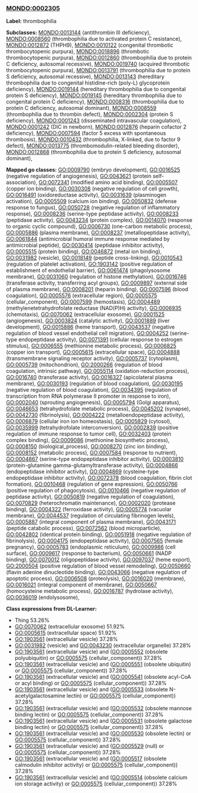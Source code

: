 
### [MONDO:0002305](http://purl.obolibrary.org/obo/MONDO_0002305)
**Label:** thrombophilia

**Subclasses:** [MONDO:0013144](http://purl.obolibrary.org/obo/MONDO_0013144) (antithrombin III deficiency), [MONDO:0008560](http://purl.obolibrary.org/obo/MONDO_0008560) (thrombophilia due to activated protein C resistance), [MONDO:0012872](http://purl.obolibrary.org/obo/MONDO_0012872) (THPH9), [MONDO:0010122](http://purl.obolibrary.org/obo/MONDO_0010122) (congenital thrombotic thrombocytopenic purpura), [MONDO:0018896](http://purl.obolibrary.org/obo/MONDO_0018896) (thrombotic thrombocytopenic purpura), [MONDO:0012860](http://purl.obolibrary.org/obo/MONDO_0012860) (thrombophilia due to protein C deficiency, autosomal recessive), [MONDO:0019740](http://purl.obolibrary.org/obo/MONDO_0019740) (acquired thrombotic thrombocytopenic purpura), [MONDO:0013791](http://purl.obolibrary.org/obo/MONDO_0013791) (thrombophilia due to protein S deficiency, autosomal recessive), [MONDO:0013143](http://purl.obolibrary.org/obo/MONDO_0013143) (hereditary thrombophilia due to congenital histidine-rich (poly-L) glycoprotein deficiency), [MONDO:0019144](http://purl.obolibrary.org/obo/MONDO_0019144) (hereditary thrombophilia due to congenital protein S deficiency), [MONDO:0019145](http://purl.obolibrary.org/obo/MONDO_0019145) (hereditary thrombophilia due to congenital protein C deficiency), [MONDO:0008316](http://purl.obolibrary.org/obo/MONDO_0008316) (thrombophilia due to protein C deficiency, autosomal dominant), [MONDO:0008559](http://purl.obolibrary.org/obo/MONDO_0008559) (thrombophilia due to thrombin defect), [MONDO:0002304](http://purl.obolibrary.org/obo/MONDO_0002304) (protein S deficiency), [MONDO:0001243](http://purl.obolibrary.org/obo/MONDO_0001243) (disseminated intravascular coagulation), [MONDO:0001242](http://purl.obolibrary.org/obo/MONDO_0001242) (DIC in newborn), [MONDO:0012876](http://purl.obolibrary.org/obo/MONDO_0012876) (heparin cofactor 2 deficiency), [MONDO:0007594](http://purl.obolibrary.org/obo/MONDO_0007594) (factor 5 excess with spontaneous thrombosis), [MONDO:0010432](http://purl.obolibrary.org/obo/MONDO_0010432) (thrombophilia, X-linked, due to factor 9 defect), [MONDO:0013775](http://purl.obolibrary.org/obo/MONDO_0013775) (thrombomodulin-related bleeding disorder), [MONDO:0012868](http://purl.obolibrary.org/obo/MONDO_0012868) (thrombophilia due to protein S deficiency, autosomal dominant), 

**Mapped go classes:** [GO:0009790](http://purl.obolibrary.org/obo/GO_0009790) (embryo development), [GO:0016525](http://purl.obolibrary.org/obo/GO_0016525) (negative regulation of angiogenesis), [GO:0043621](http://purl.obolibrary.org/obo/GO_0043621) (protein self-association), [GO:0072341](http://purl.obolibrary.org/obo/GO_0072341) (modified amino acid binding), [GO:0005507](http://purl.obolibrary.org/obo/GO_0005507) (copper ion binding), [GO:0030308](http://purl.obolibrary.org/obo/GO_0030308) (negative regulation of cell growth), [GO:0016491](http://purl.obolibrary.org/obo/GO_0016491) (oxidoreductase activity), [GO:0031639](http://purl.obolibrary.org/obo/GO_0031639) (plasminogen activation), [GO:0005509](http://purl.obolibrary.org/obo/GO_0005509) (calcium ion binding), [GO:0050832](http://purl.obolibrary.org/obo/GO_0050832) (defense response to fungus), [GO:0050728](http://purl.obolibrary.org/obo/GO_0050728) (negative regulation of inflammatory response), [GO:0008236](http://purl.obolibrary.org/obo/GO_0008236) (serine-type peptidase activity), [GO:0008233](http://purl.obolibrary.org/obo/GO_0008233) (peptidase activity), [GO:0043234](http://purl.obolibrary.org/obo/GO_0043234) (protein complex), [GO:0014070](http://purl.obolibrary.org/obo/GO_0014070) (response to organic cyclic compound), [GO:0006730](http://purl.obolibrary.org/obo/GO_0006730) (one-carbon metabolic process), [GO:0005886](http://purl.obolibrary.org/obo/GO_0005886) (plasma membrane), [GO:0008237](http://purl.obolibrary.org/obo/GO_0008237) (metallopeptidase activity), [GO:0061844](http://purl.obolibrary.org/obo/GO_0061844) (antimicrobial humoral immune response mediated by antimicrobial peptide), [GO:0030414](http://purl.obolibrary.org/obo/GO_0030414) (peptidase inhibitor activity), [GO:0005515](http://purl.obolibrary.org/obo/GO_0005515) (protein binding), [GO:0046872](http://purl.obolibrary.org/obo/GO_0046872) (metal ion binding), [GO:0031982](http://purl.obolibrary.org/obo/GO_0031982) (vesicle), [GO:0018149](http://purl.obolibrary.org/obo/GO_0018149) (peptide cross-linking), [GO:0010543](http://purl.obolibrary.org/obo/GO_0010543) (regulation of platelet activation), [GO:1903142](http://purl.obolibrary.org/obo/GO_1903142) (positive regulation of establishment of endothelial barrier), [GO:0061474](http://purl.obolibrary.org/obo/GO_0061474) (phagolysosome membrane), [GO:0031060](http://purl.obolibrary.org/obo/GO_0031060) (regulation of histone methylation), [GO:0016746](http://purl.obolibrary.org/obo/GO_0016746) (transferase activity, transferring acyl groups), [GO:0009897](http://purl.obolibrary.org/obo/GO_0009897) (external side of plasma membrane), [GO:0008201](http://purl.obolibrary.org/obo/GO_0008201) (heparin binding), [GO:0007596](http://purl.obolibrary.org/obo/GO_0007596) (blood coagulation), [GO:0005576](http://purl.obolibrary.org/obo/GO_0005576) (extracellular region), [GO:0005575](http://purl.obolibrary.org/obo/GO_0005575) (cellular_component), [GO:0007599](http://purl.obolibrary.org/obo/GO_0007599) (hemostasis), [GO:0004489](http://purl.obolibrary.org/obo/GO_0004489) (methylenetetrahydrofolate reductase (NAD(P)H) activity), [GO:0006935](http://purl.obolibrary.org/obo/GO_0006935) (chemotaxis), [GO:0070062](http://purl.obolibrary.org/obo/GO_0070062) (extracellular exosome), [GO:0001525](http://purl.obolibrary.org/obo/GO_0001525) (angiogenesis), [GO:0003824](http://purl.obolibrary.org/obo/GO_0003824) (catalytic activity), [GO:0001889](http://purl.obolibrary.org/obo/GO_0001889) (liver development), [GO:0015886](http://purl.obolibrary.org/obo/GO_0015886) (heme transport), [GO:0043537](http://purl.obolibrary.org/obo/GO_0043537) (negative regulation of blood vessel endothelial cell migration), [GO:0004252](http://purl.obolibrary.org/obo/GO_0004252) (serine-type endopeptidase activity), [GO:0071391](http://purl.obolibrary.org/obo/GO_0071391) (cellular response to estrogen stimulus), [GO:0006555](http://purl.obolibrary.org/obo/GO_0006555) (methionine metabolic process), [GO:0006825](http://purl.obolibrary.org/obo/GO_0006825) (copper ion transport), [GO:0005615](http://purl.obolibrary.org/obo/GO_0005615) (extracellular space), [GO:0004888](http://purl.obolibrary.org/obo/GO_0004888) (transmembrane signaling receptor activity), [GO:0005737](http://purl.obolibrary.org/obo/GO_0005737) (cytoplasm), [GO:0005739](http://purl.obolibrary.org/obo/GO_0005739) (mitochondrion), [GO:2000266](http://purl.obolibrary.org/obo/GO_2000266) (regulation of blood coagulation, intrinsic pathway), [GO:0055114](http://purl.obolibrary.org/obo/GO_0055114) (oxidation-reduction process), [GO:0016740](http://purl.obolibrary.org/obo/GO_0016740) (transferase activity), [GO:0016327](http://purl.obolibrary.org/obo/GO_0016327) (apicolateral plasma membrane), [GO:0030193](http://purl.obolibrary.org/obo/GO_0030193) (regulation of blood coagulation), [GO:0030195](http://purl.obolibrary.org/obo/GO_0030195) (negative regulation of blood coagulation), [GO:0034395](http://purl.obolibrary.org/obo/GO_0034395) (regulation of transcription from RNA polymerase II promoter in response to iron), [GO:0002040](http://purl.obolibrary.org/obo/GO_0002040) (sprouting angiogenesis), [GO:0005794](http://purl.obolibrary.org/obo/GO_0005794) (Golgi apparatus), [GO:0046653](http://purl.obolibrary.org/obo/GO_0046653) (tetrahydrofolate metabolic process), [GO:0045202](http://purl.obolibrary.org/obo/GO_0045202) (synapse), [GO:0042730](http://purl.obolibrary.org/obo/GO_0042730) (fibrinolysis), [GO:0004222](http://purl.obolibrary.org/obo/GO_0004222) (metalloendopeptidase activity), [GO:0006879](http://purl.obolibrary.org/obo/GO_0006879) (cellular iron ion homeostasis), [GO:0005829](http://purl.obolibrary.org/obo/GO_0005829) (cytosol), [GO:0035999](http://purl.obolibrary.org/obo/GO_0035999) (tetrahydrofolate interconversion), [GO:0002839](http://purl.obolibrary.org/obo/GO_0002839) (positive regulation of immune response to tumor cell), [GO:0032403](http://purl.obolibrary.org/obo/GO_0032403) (protein complex binding), [GO:0009086](http://purl.obolibrary.org/obo/GO_0009086) (methionine biosynthetic process), [GO:0008150](http://purl.obolibrary.org/obo/GO_0008150) (biological_process), [GO:0008270](http://purl.obolibrary.org/obo/GO_0008270) (zinc ion binding), [GO:0008152](http://purl.obolibrary.org/obo/GO_0008152) (metabolic process), [GO:0007584](http://purl.obolibrary.org/obo/GO_0007584) (response to nutrient), [GO:0004867](http://purl.obolibrary.org/obo/GO_0004867) (serine-type endopeptidase inhibitor activity), [GO:0003810](http://purl.obolibrary.org/obo/GO_0003810) (protein-glutamine gamma-glutamyltransferase activity), [GO:0004866](http://purl.obolibrary.org/obo/GO_0004866) (endopeptidase inhibitor activity), [GO:0004869](http://purl.obolibrary.org/obo/GO_0004869) (cysteine-type endopeptidase inhibitor activity), [GO:0072378](http://purl.obolibrary.org/obo/GO_0072378) (blood coagulation, fibrin clot formation), [GO:0010468](http://purl.obolibrary.org/obo/GO_0010468) (regulation of gene expression), [GO:0050766](http://purl.obolibrary.org/obo/GO_0050766) (positive regulation of phagocytosis), [GO:0010466](http://purl.obolibrary.org/obo/GO_0010466) (negative regulation of peptidase activity), [GO:0050819](http://purl.obolibrary.org/obo/GO_0050819) (negative regulation of coagulation), [GO:0070829](http://purl.obolibrary.org/obo/GO_0070829) (heterochromatin maintenance), [GO:0002020](http://purl.obolibrary.org/obo/GO_0002020) (protease binding), [GO:0004322](http://purl.obolibrary.org/obo/GO_0004322) (ferroxidase activity), [GO:0005774](http://purl.obolibrary.org/obo/GO_0005774) (vacuolar membrane), [GO:0044537](http://purl.obolibrary.org/obo/GO_0044537) (regulation of circulating fibrinogen levels), [GO:0005887](http://purl.obolibrary.org/obo/GO_0005887) (integral component of plasma membrane), [GO:0043171](http://purl.obolibrary.org/obo/GO_0043171) (peptide catabolic process), [GO:0072562](http://purl.obolibrary.org/obo/GO_0072562) (blood microparticle), [GO:0042802](http://purl.obolibrary.org/obo/GO_0042802) (identical protein binding), [GO:0051918](http://purl.obolibrary.org/obo/GO_0051918) (negative regulation of fibrinolysis), [GO:0004175](http://purl.obolibrary.org/obo/GO_0004175) (endopeptidase activity), [GO:0007565](http://purl.obolibrary.org/obo/GO_0007565) (female pregnancy), [GO:0005783](http://purl.obolibrary.org/obo/GO_0005783) (endoplasmic reticulum), [GO:0009986](http://purl.obolibrary.org/obo/GO_0009986) (cell surface), [GO:0009617](http://purl.obolibrary.org/obo/GO_0009617) (response to bacterium), [GO:0050661](http://purl.obolibrary.org/obo/GO_0050661) (NADP binding), [GO:0070012](http://purl.obolibrary.org/obo/GO_0070012) (oligopeptidase activity), [GO:0097037](http://purl.obolibrary.org/obo/GO_0097037) (heme export), [GO:2000504](http://purl.obolibrary.org/obo/GO_2000504) (positive regulation of blood vessel remodeling), [GO:0050660](http://purl.obolibrary.org/obo/GO_0050660) (flavin adenine dinucleotide binding), [GO:0043066](http://purl.obolibrary.org/obo/GO_0043066) (negative regulation of apoptotic process), [GO:0006508](http://purl.obolibrary.org/obo/GO_0006508) (proteolysis), [GO:0016020](http://purl.obolibrary.org/obo/GO_0016020) (membrane), [GO:0016021](http://purl.obolibrary.org/obo/GO_0016021) (integral component of membrane), [GO:0050667](http://purl.obolibrary.org/obo/GO_0050667) (homocysteine metabolic process), [GO:0016787](http://purl.obolibrary.org/obo/GO_0016787) (hydrolase activity), [GO:0036019](http://purl.obolibrary.org/obo/GO_0036019) (endolysosome), 

**Class expressions from DL-Learner:**

- Thing 53.26%
- [GO:0070062](http://purl.obolibrary.org/obo/GO_0070062) (extracellular exosome) 51.92%
- [GO:0005615](http://purl.obolibrary.org/obo/GO_0005615) (extracellular space) 51.92%
- [GO:1903561](http://purl.obolibrary.org/obo/GO_1903561) (extracellular vesicle) 37.28%
- [GO:0031982](http://purl.obolibrary.org/obo/GO_0031982) (vesicle) and [GO:0043230](http://purl.obolibrary.org/obo/GO_0043230) (extracellular organelle) 37.28%
- [GO:1903561](http://purl.obolibrary.org/obo/GO_1903561) (extracellular vesicle) and ([GO:0005552](http://purl.obolibrary.org/obo/GO_0005552) (obsolete polyubiquitin) or [GO:0005575](http://purl.obolibrary.org/obo/GO_0005575) (cellular_component)) 37.28%
- [GO:1903561](http://purl.obolibrary.org/obo/GO_1903561) (extracellular vesicle) and ([GO:0005551](http://purl.obolibrary.org/obo/GO_0005551) (obsolete ubiquitin) or [GO:0005575](http://purl.obolibrary.org/obo/GO_0005575) (cellular_component)) 37.28%
- [GO:1903561](http://purl.obolibrary.org/obo/GO_1903561) (extracellular vesicle) and ([GO:0005541](http://purl.obolibrary.org/obo/GO_0005541) (obsolete acyl-CoA or acyl binding) or [GO:0005575](http://purl.obolibrary.org/obo/GO_0005575) (cellular_component)) 37.28%
- [GO:1903561](http://purl.obolibrary.org/obo/GO_1903561) (extracellular vesicle) and ([GO:0005533](http://purl.obolibrary.org/obo/GO_0005533) (obsolete N-acetylgalactosamine lectin) or [GO:0005575](http://purl.obolibrary.org/obo/GO_0005575) (cellular_component)) 37.28%
- [GO:1903561](http://purl.obolibrary.org/obo/GO_1903561) (extracellular vesicle) and ([GO:0005532](http://purl.obolibrary.org/obo/GO_0005532) (obsolete mannose binding lectin) or [GO:0005575](http://purl.obolibrary.org/obo/GO_0005575) (cellular_component)) 37.28%
- [GO:1903561](http://purl.obolibrary.org/obo/GO_1903561) (extracellular vesicle) and ([GO:0005531](http://purl.obolibrary.org/obo/GO_0005531) (obsolete galactose binding lectin) or [GO:0005575](http://purl.obolibrary.org/obo/GO_0005575) (cellular_component)) 37.28%
- [GO:1903561](http://purl.obolibrary.org/obo/GO_1903561) (extracellular vesicle) and ([GO:0005530](http://purl.obolibrary.org/obo/GO_0005530) (obsolete lectin) or [GO:0005575](http://purl.obolibrary.org/obo/GO_0005575) (cellular_component)) 37.28%
- [GO:1903561](http://purl.obolibrary.org/obo/GO_1903561) (extracellular vesicle) and ([GO:0005529](http://purl.obolibrary.org/obo/GO_0005529) (null) or [GO:0005575](http://purl.obolibrary.org/obo/GO_0005575) (cellular_component)) 37.28%
- [GO:1903561](http://purl.obolibrary.org/obo/GO_1903561) (extracellular vesicle) and ([GO:0005517](http://purl.obolibrary.org/obo/GO_0005517) (obsolete calmodulin inhibitor activity) or [GO:0005575](http://purl.obolibrary.org/obo/GO_0005575) (cellular_component)) 37.28%
- [GO:1903561](http://purl.obolibrary.org/obo/GO_1903561) (extracellular vesicle) and ([GO:0005514](http://purl.obolibrary.org/obo/GO_0005514) (obsolete calcium ion storage activity) or [GO:0005575](http://purl.obolibrary.org/obo/GO_0005575) (cellular_component)) 37.28%


